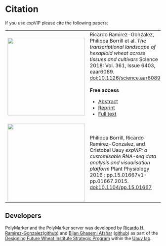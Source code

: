 # Citation
If you use expVIP please cite the following papers:

<table>
        <tr><td><img src="./images/0817Cover.png" width="250px"></td>
        <td>Ricardo Ramirez-Gonzalez, Philippa Borrill et al. <i>The transcriptional landscape of hexaploid wheat across tissues and cultivars</i> Science 2018: Vol. 361, Issue 6403, eaar6089. <a href="http://dx.doi.org/10.1126/science.aar6089"> doi:10.1126/science.aar6089</a>
            <br><br>
            <b>Free access</b>
            <ul>
                <li><a href="http://science.sciencemag.org/cgi/content/abstract/361/6403/eaar6089?ijkey=IAVYItYDZkSiI&keytype=ref&siteid=sci"> Abstract</a> </li>
                <li><a href="http://science.sciencemag.org/cgi/rapidpdf/361/6403/eaar6089?ijkey=IAVYItYDZkSiI&keytype=ref&siteid=sci"> Reprint</a> </li>
                <li><a href="http://science.sciencemag.org/cgi/content/full/361/6403/eaar6089?ijkey=IAVYItYDZkSiI&keytype=ref&siteid=sci">Full text </a> </li>
            </ul>
         </td>
     </tr>
     <tr>
        <td><img src="./images/0416PPCover.png" width="250px"></td>
        <td>Philippa Borrill, Ricardo Ramirez-Gonzalez, and Cristobal Uauy <i>expVIP: a customisable RNA-seq data analysis and visualisation platform</i> Plant Physiology 2016 : pp.15.01667v1-pp.01667.2015. <a href="http://dx.doi.org/10.1104/pp.15.01667">
doi:10.1104/pp.15.01667 </a></td>
</table>

## Developers

PolyMarker and the PolyMarker server was developed by [Ricardo H. Ramirez-Gonzalez](https://www.jic.ac.uk/people/dr-ricardo-h-ramirez-gonzalez/)([github](https://github.com/homonecloco)) and [Bijan Ghasemi Afshar](https://www.jic.ac.uk/people/bijan-ghasemi-afshar/) ([github](https://github.com/Bijan-Ghasemi-Afshar)) as part of the [Designing Future Wheat Institute Strategic Program](https://www.jic.ac.uk/research-impact/designing-future-wheat/) within the [Uauy lab](https://www.jic.ac.uk/people/cristobal-uauy/).